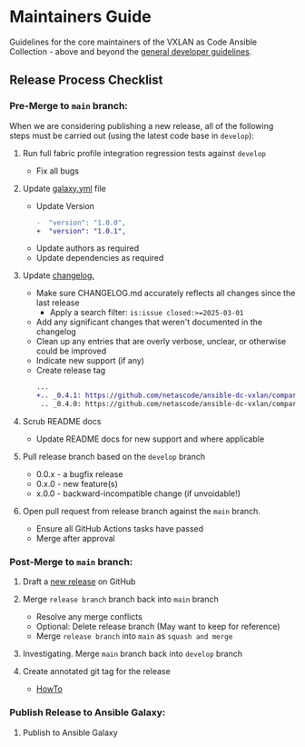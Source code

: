 # Maintainers Guide

Guidelines for the core maintainers of the VXLAN as Code Ansible Collection - above and beyond the [general developer guidelines](../CONTRIBUTING.md).

## Release Process Checklist

### Pre-Merge to `main` branch:

When we are considering publishing a new release, all of the following steps must be carried out (using the latest code base in `develop`):

1. Run full fabric profile integration regression tests against `develop`
     * Fix all bugs

1. Update [galaxy.yml](https://github.com/netascode/ansible-dc-vxlan/blob/develop/galaxy.yml) file
    * Update Version
        ```diff
        -  "version": "1.0.0",
        +  "version": "1.0.1",
        ```
    * Update authors as required
    * Update dependencies as required

1. Update [changelog.](https://github.com/netascode/ansible-dc-vxlan/blob/develop/CHANGELOG.rst)
     * Make sure CHANGELOG.md accurately reflects all changes since the last release
        * Apply a search filter: `is:issue closed:>=2025-03-01`
     * Add any significant changes that weren't documented in the changelog
     * Clean up any entries that are overly verbose, unclear, or otherwise could be improved
     * Indicate new support (if any)
     * Create release tag
       ```diff
       ...
       +.. _0.4.1: https://github.com/netascode/ansible-dc-vxlan/compare/0.4.0...0.4.1
        .. _0.4.0: https://github.com/netascode/ansible-dc-vxlan/compare/0.3.0...0.4.0
       ```

1. Scrub README docs
     * Update README docs for new support and where applicable

1. Pull release branch based on the `develop` branch
      * 0.0.x - a bugfix release
      * 0.x.0 - new feature(s)
      * x.0.0 - backward-incompatible change (if unvoidable!)

1. Open pull request from release branch against the `main` branch.
     * Ensure all GitHub Actions tasks have passed
     * Merge after approval

### Post-Merge to `main` branch:
  
1. Draft a [new release](https://github.com/netascode/ansible-dc-vxlan/releases) on GitHub
  
1. Merge `release branch` branch back into `main` branch
     * Resolve any merge conflicts
     * Optional: Delete release branch (May want to keep for reference)
     * Merge `release branch` into `main` as `squash and merge`

1. Investigating. Merge `main` branch back into `develop` branch

1. Create annotated git tag for the release
     * [HowTo](https://git-scm.com/book/en/v2/Git-Basics-Tagging#Annotated-Tags)

### Publish Release to Ansible Galaxy:

1. Publish to Ansible Galaxy
